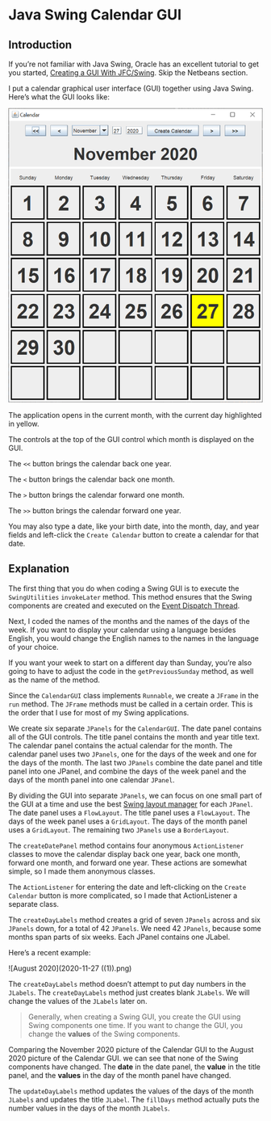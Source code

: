 # Java Swing Calendar GUI

## Introduction

If you’re not familiar with Java Swing, Oracle has an excellent tutorial to get you started, [Creating a GUI With JFC/Swing](https://docs.oracle.com/javase/tutorial/uiswing/index.html). Skip the Netbeans section.

I put a calendar graphical user interface (GUI) together using Java Swing. Here’s what the GUI looks like:

![November 2020](2020-11-27.png)

The application opens in the current month, with the current day highlighted in yellow.

The controls at the top of the GUI control which month is displayed on the GUI.

The `<<` button brings the calendar back one year.

The `<` button brings the calendar back one month.

The `>` button brings the calendar forward one month.

The `>>` button brings the calendar forward one year.

You may also type a date, like your birth date, into the month, day, and year fields and left-click the `Create Calendar` button to create a calendar for that date.

## Explanation

The first thing that you do when coding a Swing GUI is to execute the `SwingUtilities` `invokeLater` method. This method ensures that the Swing components are created and executed on the [Event Dispatch Thread](https://docs.oracle.com/javase/tutorial/uiswing/concurrency/dispatch.html).

Next, I coded the names of the months and the names of the days of the week. If you want to display your calendar using a language besides English, you would change the English names to the names in the language of your choice.

If you want your week to start on a different day than Sunday, you’re also going to have to adjust the code in the `getPreviousSunday` method, as well as the name of the method.

Since the `CalendarGUI` class implements `Runnable`, we create a `JFrame` in the `run` method. The `JFrame` methods must be called in a certain order. This is the order that I use for most of my Swing applications.

We create six separate `JPanels` for the `CalendarGUI`. The date panel contains all of the GUI controls. The title panel contains the month and year title text. The calendar panel contains the actual calendar for the month. The calendar panel uses two `JPanels`, one for the days of the week and one for the days of the month. The last two `JPanels` combine the date panel and title panel into one JPanel, and combine the days of the week panel and the days of the month panel into one calendar `JPanel`.

By dividing the GUI into separate `JPanels`, we can focus on one small part of the GUI at a time and use the best [Swing layout manager](https://docs.oracle.com/javase/tutorial/uiswing/layout/visual.html) for each `JPanel`. The date panel uses a `FlowLayout`. The title panel uses a `FlowLayout`. The days of the week panel uses a `GridLayout`. The days of the month panel uses a `GridLayout`. The remaining two `JPanels` use a `BorderLayout`.

The `createDatePanel` method contains four anonymous `ActionListener` classes to move the calendar display back one year, back one month, forward one month, and forward one year. These actions are somewhat simple, so I made them anonymous classes.

The `ActionListener` for entering the date and left-clicking on the `Create Calendar` button is more complicated, so I made that ActionListener a separate class.

The `createDayLabels` method creates a grid of seven `JPanels` across and six `JPanels` down, for a total of 42 `JPanels`. We need 42 `JPanels`, because some months span parts of six weeks. Each JPanel contains one JLabel.

Here’s a recent example:

![August 2020](2020-11-27 ((1)).png)

The `createDayLabels` method doesn’t attempt to put day numbers in the `JLabels`. The `createDayLabels` method just creates blank `JLabels`. We will change the values of the `JLabels` later on.

> Generally, when creating a Swing GUI, you create the GUI using Swing components one time. If you want to change the GUI, you change the **values** of the Swing components.

Comparing the November 2020 picture of the Calendar GUI to the August 2020 picture of the Calendar GUI. we can see that none of the Swing components have changed. The **date** in the date panel, the **value** in the title panel, and the **values** in the day of the month panel have changed.

The `updateDayLabels` method updates the values of the days of the month `JLabels` and updates the title `JLabel`. The `fillDays` method actually puts the number values in the days of the month `JLabels`.
